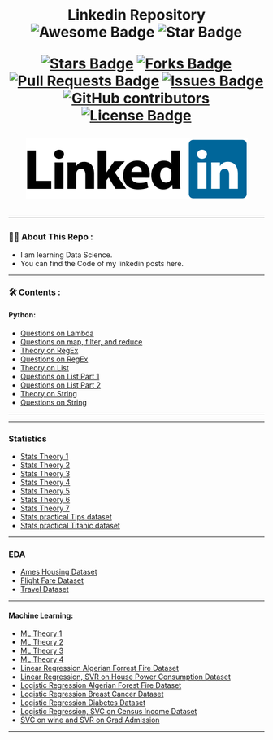 <h1 align="center">Linkedin Repository
<div align="center">
<img src="https://cdn.rawgit.com/sindresorhus/awesome/d7305f38d29fed78fa85652e3a63e154dd8e8829/media/badge.svg" alt="Awesome Badge"/>
<img src="https://img.shields.io/static/v1?label=%F0%9F%8C%9F&message=If%20Useful&style=style=flat&color=BC4E99" alt="Star Badge"/>
<br>

<a href="https://github.com/Shubham3023/Linkedin/stargazers"><img src="https://img.shields.io/github/stars/Shubham3023/Linkedin" alt="Stars Badge"/></a>
<a href="https://github.com/Shubham3023/Linkedin/network/members"><img src="https://img.shields.io/github/forks/Shubham3023/Linkedin" alt="Forks Badge"/></a>
<a href="https://github.com/Shubham3023/Linkedin/pulls"><img src="https://img.shields.io/github/issues-pr/Shubham3023/Linkedin" alt="Pull Requests Badge"/></a>
<a href="https://github.com/Shubham3023/Linkedin/issues"><img src="https://img.shields.io/github/issues/Shubham3023/Linkedin" alt="Issues Badge"/></a>
<a href="https://github.com/Shubham3023/Linkedin/graphs/contributors"><img alt="GitHub contributors" src="https://img.shields.io/github/contributors/Shubham3023/Linkedin?color=2b9348"></a>
<a href="https://github.com/Shubham3023/Linkedin/blob/master/LICENSE"><img src="https://img.shields.io/github/license/Shubham3023/Linkedin?color=2b9348" alt="License Badge"/></a>

<img alt="Linkedin" src="https://github.com/Shubham3023/Linkedin/blob/main/Linkedin.png"> </img>
</div>
  
---

### :man_technologist: About This Repo :
 
- I am learning Data Science.
- You can find the Code of my linkedin posts here.
---

### :hammer_and_wrench: Contents :

#### Python:

 - [Questions on Lambda](https://github.com/Shubham3023/Linkedin/blob/main/Code/Lambda%20Exercise.ipynb)
 - [Questions on map, filter, and reduce]()
 - [Theory on RegEx](https://github.com/Shubham3023/Linkedin/blob/main/Code/RegEx.ipynb)
 - [Questions on RegEx](https://github.com/Shubham3023/Linkedin/blob/main/Code/RegEx%20Questions.ipynb)
 - [Theory on List](https://github.com/Shubham3023/Linkedin/blob/main/Code/List%20theory.ipynb)
 - [Questions on List Part 1](https://github.com/Shubham3023/Linkedin/blob/main/Code/List%20Questions%20Part%20I.ipynb)
 - [Questions on List Part 2](https://github.com/Shubham3023/Linkedin/blob/main/Code/List%20Questions%20Part%20II.ipynb)
 - [Theory on String](https://github.com/Shubham3023/Linkedin/blob/main/Code/String%20Theory.ipynb)
 - [Questions on String](https://github.com/Shubham3023/Linkedin/blob/main/Code/String%20Questions%20Part%20I.ipynb)
 
---

---

### Statistics

 - [Stats Theory 1](https://lnkd.in/g7_tT7se)
 - [Stats Theory 2](https://lnkd.in/g6q5JWqQ)
 - [Stats Theory 3](https://lnkd.in/gQcipCEc)
 - [Stats Theory 4](https://lnkd.in/gsqnTXvF)
 - [Stats Theory 5](https://lnkd.in/gQxE3p7d)
 - [Stats Theory 6](https://lnkd.in/ggZpu-KU)
 - [Stats Theory 7](https://lnkd.in/gFtjF5-e )
 - [Stats practical Tips dataset](https://github.com/Shubham3023/Linkedin/blob/main/Code/Stats%20Practical%2012.09.2022.ipynb)
 - [Stats practical Titanic dataset](https://github.com/Shubham3023/Linkedin/blob/main/Code/Stats%20Titanic.ipynb)

---

### EDA

 - [Ames Housing Dataset](https://github.com/Shubham3023/EDA/tree/main/Ames%20Housing%20Dataset)
 - [Flight Fare Dataset](https://github.com/Shubham3023/EDA/tree/main/Flight%20Fare%20Dataset)
 - [Travel Dataset](https://github.com/Shubham3023/EDA/tree/main/Travel%20Dataset)

---

#### Machine Learning:
 - [ML Theory 1](https://lnkd.in/g6E5FMp5)
 - [ML Theory 2](https://lnkd.in/ghUYR_tb )
 - [ML Theory 3](https://lnkd.in/gwz7CWrv)
 - [ML Theory 4](https://lnkd.in/gECUntDy)
 - [Linear Regression Algerian Forrest Fire Dataset](https://github.com/Shubham3023/Machine_Learning/tree/main/Algerian%20Forrest%20Fire%20Dataset)
 - [Linear Regression, SVR on House Power Consumption Dataset](https://github.com/Shubham3023/Machine_Learning/tree/main/Linear%20Regression%2C%20SVR%20on%20House%20Power%20Consumption)
 - [Logistic Regression Algerian Forest Fire Dataset](https://github.com/Shubham3023/Machine_Learning/tree/main/Logistic%20Regression%20Algerian%20Forest%20Fire)
 - [Logistic Regression Breast Cancer Dataset](https://github.com/Shubham3023/Machine_Learning/tree/main/Logistic%20Regression%20Breast%20Cancer%20Dataset)
 - [Logistic Regression Diabetes Dataset](https://github.com/Shubham3023/Machine_Learning/tree/main/Logistic%20Regression%20Diabetes%20Dataset)
 - [Logistic Regression, SVC on Census Income Dataset](https://github.com/Shubham3023/Machine_Learning/tree/main/Logistic%20Regression%2C%20SVC%20on%20Census%20Income%20Dataset)
 - [SVC on wine and SVR on Grad Admission](https://github.com/Shubham3023/Machine_Learning/tree/main/SVC%20on%20wine%20and%20SVR%20on%20Grad%20Admission)

---
